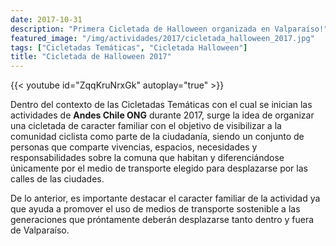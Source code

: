 ```yaml
---
date: 2017-10-31
description: "Primera Cicletada de Halloween organizada en Valparaíso!"
featured_image: "/img/actividades/2017/cicletada_halloween_2017.jpg"
tags: ["Cicletadas Temáticas", "Cicletada Halloween"]
title: "Cicletada de Halloween 2017"
---
```

{{< youtube id="ZqqKruNrxGk" autoplay="true" >}}
<br>

Dentro del contexto de las Cicletadas Temáticas con el cual se inician las actividades de **Andes Chile ONG** durante 2017, surge la idea de organizar una cicletada de caracter familiar con el objetivo de visibilizar a la comunidad ciclista como parte de la ciudadanía, siendo un conjunto de personas que comparte vivencias, espacios, necesidades y responsabilidades sobre la comuna que habitan y diferenciándose únicamente por el medio de transporte elegido para desplazarse por las calles de las ciudades.

De lo anterior, es importante destacar el caracter familiar de la actividad ya que ayuda a promover el uso de medios de transporte sostenible a las generaciones que próntamente deberán desplazarse tanto dentro y fuera de Valparaíso.